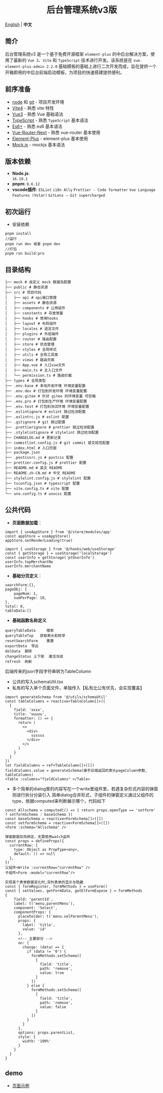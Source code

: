 <div align="center"> 
  <h1>后台管理系统v3版</h1>
</div>

[English](./README.md) | **中文**

## 简介

后台管理系统v3 是一个基于免费开源框架 `element-plus` 的中后台解决方案，使用了最新的 `Vue 3`、`Vite` 和 `TypeScript` 技术进行开发。该系统是在 `vue-element-plus-admin 2.2.0` 基础模板的基础上进行二次开发而成，旨在提供一个开箱即用的中后台前端启动模板，为项目的快速搭建提供便利。

## 前序准备

- [node](http://nodejs.org/) 和 [git](https://git-scm.com/) - 项目开发环境
- [Vite4](https://vitejs.dev/) - 熟悉 vite 特性
- [Vue3](https://v3.vuejs.org/) - 熟悉 Vue 基础语法
- [TypeScript](https://www.typescriptlang.org/) - 熟悉 `TypeScript` 基本语法
- [Es6+](http://es6.ruanyifeng.com/) - 熟悉 es6 基本语法
- [Vue-Router-Next](https://next.router.vuejs.org/) - 熟悉 vue-router 基本使用
- [Element-Plus](https://element-plus.org/) - element-plus 基本使用
- [Mock.js](https://github.com/nuysoft/Mock) - mockjs 基本语法

## 版本依赖

- **Node.js**:  
`16.19.1`
- **pnpm**: 
`8.6.12`
- **vscode插件**: 
`ESLint` `i18n Ally` `Prettier - Code formatter` `Vue Language Features (Volar)` `GitLens — Git supercharged`

## 初次运行
- 安装依赖

``` base
pnpm install
//运行
pnpm run dev 或者 pnpm dev
//打包
pnpm run build:pro
```

## 目录结构
```base
├── mock # 自定义 mock 数据及配置
├── public # 静态资源
├── src # 项目代码
│   ├── api # api接口管理
│   ├── assets # 静态资源
│   ├── components # 公用组件
│   ├── constants # 存放常量
│   ├── hooks # 常用hooks
│   ├── layout # 布局组件
│   ├── locales # 语言文件
│   ├── plugins # 外部插件
│   ├── router # 路由配置
│   ├── store # 状态管理
│   ├── styles # 全局样式
│   ├── utils # 全局工具类
│   ├── views # 路由页面
│   ├── App.vue # 入口vue文件
│   ├── main.ts # 主入口文件
│   └── permission.ts # 路由拦截
├── types # 全局类型
├── .env.base # 本地开发环境 环境变量配置
├── .env.dev # 打包到开发环境 环境变量配置
├── .env.gitee # 针对 gitee 的环境变量 可忽略
├── .env.pro # 打包到生产环境 环境变量配置
├── .env.test # 打包到测试环境 环境变量配置
├── .eslintignore # eslint 跳过检测配置
├── .eslintrc.js # eslint 配置
├── .gitignore # git 跳过配置
├── .prettierignore # prettier 跳过检测配置
├── .stylelintignore # stylelint 跳过检测配置
├── CHANGELOG.md # 更新记录
├── commitlint.config.js # git commit 提交规范配置
├── index.html # 入口页面
├── package.json
├── .postcssrc.js # postcss 配置
├── prettier.config.js # prettier 配置
├── README.md # 英文 README
├── README.zh-CN.md # 中文 README
├── stylelint.config.js # stylelint 配置
├── tsconfig.json # typescript 配置
├── vite.config.ts # vite 配置
└── uno.config.ts # unocss 配置
```

## 公共代码

- **页面数据加载**：
``` base
import { useAppStore } from '@/store/modules/app'
const appStore = useAppStore()
appStore.setRenderLoading(true)

import { useStorage } from '@/hooks/web/useStorage'
const { getStorage } = useStorage('localStorage')
const userInfo = getStorage('ptUserInfo')
userInfo.topMerchantNo
userInfo.merchantName
```

- **基础分页定义**：
```base
searchForm:{},
pageObj: {
    pageNum: 1,
    numPerPage: 10,
},
total: 0,
tableData:[]
```
- **基础函数名称定义**
```
queryTableData     搜索
queryTableTop   获取表头和枚举
resetSearchForm    重置
exportData  导出
delData  删除
changeStatus 上下架  激活冻结
refresh  刷新
```

后端传来的json字段字符串转为TableColumn
* 公共的写入schemaUtil.tsx   
* 私有的写入单个页面文件，单独传入【私有比公有优先，会实现覆盖】
```base
import generateSchema from '@/utils/schemaUtil'
const tableColumns = reactive<TableColumn[]>([
  {
    field: 'xxxx',
    title: 'uuuuu',
    formatter: () => {
      return (
        <>
          <div>
            ssssss
          </div>
        </>
      )
    }
  }
])
let fieldColumns = ref<TableColumn[]>([])
fieldColumns.value = generateSchema(接手后端返回的表头pageColumn参数, tableColumns)
<Table :columns="fieldColumns" </Table>
```

* 多个简单的dialog里的内容写在一个write里组件里，若遇复杂形式内容的弹窗则进行拆分分装引入
简单dialog合并形式，子组件的弹窗定义通过父组件的type，依据computed来判断展示哪个，代码如下
```base
const Allschema = computed(() => { return props.openType == 'setform' ? setformSchema : baseSchema })
const baseSchema = reactive<FormSchema[]>([])
const setformSchema = reactive<FormSchema[]>([])
<Form :schema="Allschema" />

弹窗数据双向绑定，无需使用watch监听
const props = defineProps({
  currentRow: {
    type: Object as PropType<any>,
    default: () => null
  },
})
父组件<Write :currentRow="currentRow" />
子组件<Form :model="currentRow"/>

实现某个表单数据变化时,另外表单的显示与隐藏
const { formRegister, formMethods } = useForm()
const { setValues, getFormData, getElFormExpose } = formMethods
{
    field: 'parentId',
    label: t('menu.parentMenu'),
    component: 'Select',
    componentProps: {
      placeholder: t('menu.selParentMenu'),
      props: {
        label: 'title',
        value: 'id'
      },
      <!-- 主要部分 -->
      on: {
        change: (data) => {
          if (data != '0') {
            formMethods.setSchema([
              {
                field: 'title',
                path: 'remove',
                value: true
              }
            ])
          } else {
            formMethods.setSchema([
              {
                field: 'title',
                path: 'remove',
                value: false
              }
            ])
          }
        }
      },
      options: props.parentList,
      style: {
        width: '100%'
      }
    }
  }
}
```
## demo
* [页面示例](./demo.md)